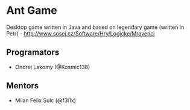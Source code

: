 # Ant Game

Desktop game written in Java and based on legendary game (written in Petr) - http://www.sosej.cz/Software/Hry/Logicke/Mravenci

## Programators

* Ondrej Lakomy (@Kosmic138)

## Mentors

* Milan Felix Sulc (@f3l1x)
